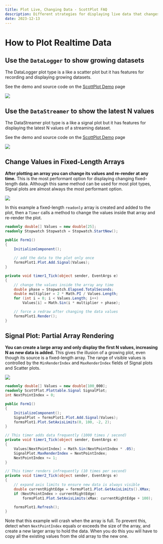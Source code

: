 ```yaml
---
title: Plot Live, Changing Data - ScottPlot FAQ
description: Different strategies for displaying live data that changes continuously
date: 2023-12-13
---
```


# How to Plot Realtime Data

## Use the `DataLogger` to show growing datasets

The DataLogger plot type is a like a scatter plot but it has features for recording and displaying growing datasets.

See the demo and source code on the [ScottPlot Demo](/demo/5.0/#plot-growing-data) page

<img src='/images/faq/live-data/datalogger.gif' class='d-block mx-auto border shadow my-5'>

## Use the `DataStreamer` to show the latest N values

The DataStreamer plot type is a like a signal plot but it has features for displaying the latest N values of a streaming dataset.

See the demo and source code on the [ScottPlot Demo](/demo/5.0/#plot-streaming-data) page

<img src='/images/faq/live-data/datastreamer.gif' class='d-block mx-auto border shadow my-5'>

## Change Values in Fixed-Length Arrays

**After plotting an array you can change its values and re-render at any time.** This is the most performant option for displaying changing fixed-length data. Although this same method can be used for most plot types, Signal plots are almost always the most performant option.

<div class="text-center">

![](/images/faq/live-data/changing-fixed.gif)

</div>

In this example a fixed-length `readonly` array is created and added to the plot, then a `Timer` calls a method to change the values inside that array and re-render the plot.

```cs
readonly double[] Values = new double[25];
readonly Stopwatch Stopwatch = Stopwatch.StartNew();

public Form1()
{
    InitializeComponent();
    
    // add the data to the plot only once
    formsPlot1.Plot.Add.Signal(Values);
}

private void timer1_Tick(object sender, EventArgs e)
{
    // change the values inside the array any time
    double phase = Stopwatch.Elapsed.TotalSeconds;
    double multiplier = 2 * Math.PI / Values.Length;
    for (int i = 0; i < Values.Length; i++)
        Values[i] = Math.Sin(i * multiplier + phase);

    // force a redraw after changing the data values
    formsPlot1.Render();
}
```

## Signal Plot: Partial Array Rendering

**You can create a large array and only display the first N values, increasing N as new data is added.** This gives the illusion of a growing plot, even though its source is a fixed-length array. The range of visible values is controlled by the `MinRenderIndex` and `MaxRenderIndex` fields of Signal plots and Scatter plots.

<div class="text-center">

![](/images/faq/live-data/changing-partial.gif)

</div>

```cs
readonly double[] Values = new double[100_000];
readonly ScottPlot.Plottable.Signal SignalPlot;
int NextPointIndex = 0;

public Form1()
{
    InitializeComponent();
    SignalPlot = formsPlot1.Plot.Add.Signal(Values);
    formsPlot1.Plot.SetAxisLimits(0, 100, -2, 2);
}

// This timer adds data frequently (1000 times / second)
private void timer1_Tick(object sender, EventArgs e)
{
    Values[NextPointIndex] = Math.Sin(NextPointIndex * .05);
    SignalPlot.MaxRenderIndex = NextPointIndex;
    NextPointIndex += 1;
}

// This timer renders infrequently (10 times per second)
private void timer2_Tick(object sender, EventArgs e)
{
    // expand axis limits to ensure new data is always visible
    double currentRightEdge = formsPlot1.Plot.GetAxisLimits().XMax;
    if (NextPointIndex > currentRightEdge)
        formsPlot1.Plot.SetAxisLimits(xMax: currentRightEdge + 100);

    formsPlot1.Refresh();
}
```

Note that this example will crash when the array is full. To prevent this, detect when `NextPointIndex` equals or exceeds the size of the array, and create a new larger array to hold the data. When you do this you will have to copy all the existing values from the old array to the new one.

